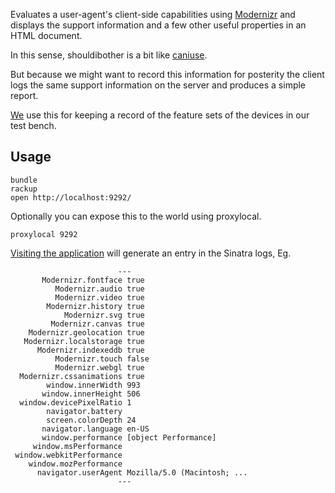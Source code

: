 Evaluates a user-agent's client-side capabilities using [Modernizr](http://modernizr.com) and
displays the support information and a few other useful properties in an
HTML document.

In this sense, shouldibother is a bit like [caniuse](http://caniuse.com).

But because we might want to record this information for posterity the
client logs the same support information on the server and produces a
simple report.

[We](http://guardian.co.uk) use this for keeping a record of the feature sets of the 
devices in our test bench.

Usage
-----

    bundle
    rackup
    open http://localhost:9292/

Optionally you can expose this to the world using proxylocal. 

    proxylocal 9292

[Visiting the application](http://localhost:9292/) will generate an entry in the Sinatra logs, Eg.

```
                        ---
       Modernizr.fontface true
          Modernizr.audio true
          Modernizr.video true
        Modernizr.history true
            Modernizr.svg true
         Modernizr.canvas true
    Modernizr.geolocation true
   Modernizr.localstorage true
      Modernizr.indexeddb true
          Modernizr.touch false
          Modernizr.webgl true
  Modernizr.cssanimations true
        window.innerWidth 993
       window.innerHeight 506
  window.devicePixelRatio 1
        navigator.battery 
        screen.colorDepth 24
       navigator.language en-US
       window.performance [object Performance]
     window.msPerformance 
 window.webkitPerformance 
    window.mozPerformance 
      navigator.userAgent Mozilla/5.0 (Macintosh; ...
                        ---
```
